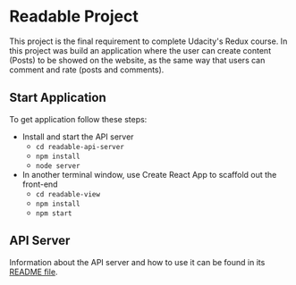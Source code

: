 # Readable Project

This project is the final requirement to complete  Udacity's Redux course. In this project was build an application where the user can create content (Posts) to be showed on the website, as the same way that users can comment and rate (posts and comments).

## Start Application

To get application follow these steps:

* Install and start the API server
    - `cd readable-api-server`
    - `npm install`
    - `node server`
* In another terminal window, use Create React App to scaffold out the front-end
    - `cd readable-view`
    - `npm install`
    - `npm start`

## API Server

Information about the API server and how to use it can be found in its [README file](api-server/README.md).

